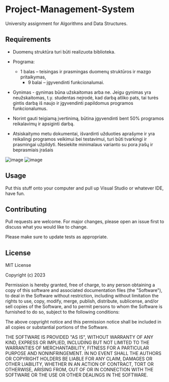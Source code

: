 # Project-Management-System
University assignment for Algorithms and Data Structures.

## Requirements
* Duomenų struktūra turi būti realizuota biblioteka.
* Programa:
  - 1 balas – teisingas ir prasmingas duomenų struktūros ir mazgo pritaikymas,
    - 9 balai – įgyvendinti funkcionalumai.
* Gynimas - gynimas būna užskaitomas arba ne. Jeigu gynimas yra neužskaitomas, t.y. studentas neįrodė, kad darbą atliko pats, tai turės gintis darbą iš naujo ir įgyvendinti papildomus programos funkcionalumus.

* Norint gauti teigiamą įvertinimą, būtina įgyvendinti bent 50% programos reikalavimų ir apsiginti darbą.
* Atsiskaitymo metu dokumentai, išvardinti užduoties aprašyme ir yra reikalingi programos veikimui bei testavimui, turi būti tvarkingi ir prasmingai užpildyti. Nesiekite minimalaus varianto su pora įrašų ir beprasmiais įrašais

![image](https://github.com/Codename-Wolf/Project-Management-System/assets/118678490/a45f9b54-658d-4333-81e7-95eeb7fcf56e)
![image](https://github.com/Codename-Wolf/Project-Management-System/assets/118678490/dd97dc44-1d61-4709-a097-38493f687b1d)

## Usage

Put this stuff onto your computer and pull up Visual Studio or whatever IDE, have fun.

## Contributing

Pull requests are welcome. For major changes, please open an issue first
to discuss what you would like to change.

Please make sure to update tests as appropriate.

## License

MIT License

Copyright (c) 2023

Permission is hereby granted, free of charge, to any person obtaining a copy
of this software and associated documentation files (the "Software"), to deal
in the Software without restriction, including without limitation the rights
to use, copy, modify, merge, publish, distribute, sublicense, and/or sell
copies of the Software, and to permit persons to whom the Software is
furnished to do so, subject to the following conditions:

The above copyright notice and this permission notice shall be included in all
copies or substantial portions of the Software.

THE SOFTWARE IS PROVIDED "AS IS", WITHOUT WARRANTY OF ANY KIND, EXPRESS OR
IMPLIED, INCLUDING BUT NOT LIMITED TO THE WARRANTIES OF MERCHANTABILITY,
FITNESS FOR A PARTICULAR PURPOSE AND NONINFRINGEMENT. IN NO EVENT SHALL THE
AUTHORS OR COPYRIGHT HOLDERS BE LIABLE FOR ANY CLAIM, DAMAGES OR OTHER
LIABILITY, WHETHER IN AN ACTION OF CONTRACT, TORT OR OTHERWISE, ARISING FROM,
OUT OF OR IN CONNECTION WITH THE SOFTWARE OR THE USE OR OTHER DEALINGS IN THE
SOFTWARE.
